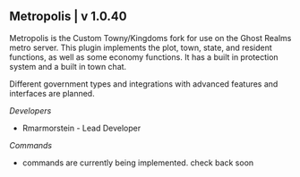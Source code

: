 ## Metropolis | v 1.0.40

Metropolis is the Custom Towny/Kingdoms fork for use on the Ghost Realms metro server. This plugin implements the plot,
town, state, and resident functions, as well as some economy functions. It has a built in protection system and a built
in town chat.

Different government types and integrations with advanced features and interfaces are planned.

_Developers_

* Rmarmorstein - Lead Developer


_Commands_

* commands are currently being implemented. check back soon